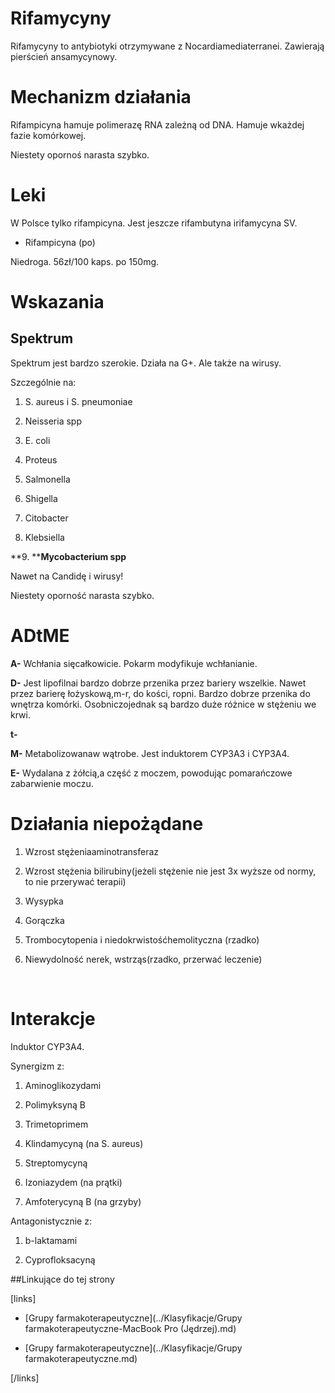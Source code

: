 # Rifamycyny

Rifamycyny to antybiotyki otrzymywane z Nocardiamediaterranei. Zawierają pierścień ansamycynowy.



# Mechanizm działania

Rifampicyna hamuje polimerazę RNA zależną od DNA. Hamuje wkażdej fazie komórkowej.

Niestety opornoś narasta szybko.



# Leki

W Polsce tylko rifampicyna. Jest jeszcze rifambutyna irifamycyna SV.

- Rifampicyna (po)

Niedroga. 56zł/100 kaps. po 150mg.



# Wskazania

## Spektrum

Spektrum jest bardzo szerokie. Działa na G+. Ale także na wirusy.

Szczególnie na:

1. S. aureus i S. pneumoniae

2. Neisseria spp

3. E. coli

4. Proteus

5. Salmonella

6. Shigella

7. Citobacter

8. Klebsiella

**9. ****Mycobacterium spp**

Nawet na Candidę i wirusy!

Niestety oporność narasta szybko.



# ADtME

**A-** Wchłania sięcałkowicie. Pokarm modyfikuje wchłanianie.

**D-** Jest lipofilnai bardzo dobrze przenika przez bariery wszelkie. Nawet przez barierę łożyskową,m-r, do kości, ropni. Bardzo dobrze przenika do wnętrza komórki. Osobniczojednak są bardzo duże różnice w stężeniu we krwi.

**t-** 

**M-** Metabolizowanaw wątrobe. Jest induktorem CYP3A3 i CYP3A4.

**E-** Wydalana z żółcią,a część z moczem, powodując pomarańczowe zabarwienie moczu.



# Działania niepożądane

1. Wzrost stężeniaaminotransferaz

2. Wzrost stężenia bilirubiny(jeżeli stężenie nie jest 3x wyższe od normy, to nie przerywać terapii)

3. Wysypka

4. Gorączka

5. Trombocytopenia i niedokrwistośćhemolityczna (rzadko)

6. Niewydolność nerek, wstrząs(rzadko, przerwać leczenie)

 

# Interakcje

Induktor CYP3A4.

Synergizm z:

1. Aminoglikozydami

2. Polimyksyną B

3. Trimetoprimem

4. Klindamycyną (na S. aureus)

5. Streptomycyną

6. Izoniazydem (na prątki)

7. Amfoterycyną B (na grzyby)

Antagonistycznie z:

1. b-laktamami

2. Cyprofloksacyną



##Linkujące do tej strony

[links]

- [Grupy farmakoterapeutyczne](../Klasyfikacje/Grupy farmakoterapeutyczne-MacBook Pro (Jędrzej).md)

- [Grupy farmakoterapeutyczne](../Klasyfikacje/Grupy farmakoterapeutyczne.md)


[/links]











